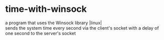 # time-with-winsock

a program that uses the Winsock library     |linux| <br/>
sends the system time every second via the client's socket with a delay of one second to the server's socket
